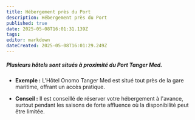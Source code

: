 ```yaml
---
title: Hébergement près du Port
description: Hébergement près du Port
published: true
date: 2025-05-08T16:01:31.139Z
tags: 
editor: markdown
dateCreated: 2025-05-08T16:01:29.249Z
---
```


##### Plusieurs hôtels sont situés à proximité du Port Tanger Med.

  *  **Exemple :** L'Hôtel Onomo Tanger Med est situé tout près de la gare maritime, offrant un accès pratique.

  *  **Conseil :** Il est conseillé de réserver votre hébergement à l'avance, surtout pendant les saisons de forte affluence où la disponibilité peut être limitée.